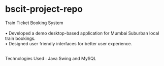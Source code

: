 # bscit-project-repo
Train Ticket Booking System <br> <br>
• Developed a demo desktop-based application for Mumbai Suburban local train bookings. <br>
• Designed user friendly interfaces for better user experience. <br> <br>

Technologies Used : Java Swing and MySQL
